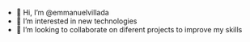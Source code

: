 - 👋 Hi, I’m @emmanuelvillada
- 👀 I’m interested in new technologies
- 🌱 I’m looking to collaborate on diferent projects to improve my skills

<!---
emmanuelvillada/emmanuelvillada is a ✨ special ✨ repository because its `README.md` (this file) appears on your GitHub profile.
You can click the Preview link to take a look at your changes.
--->
